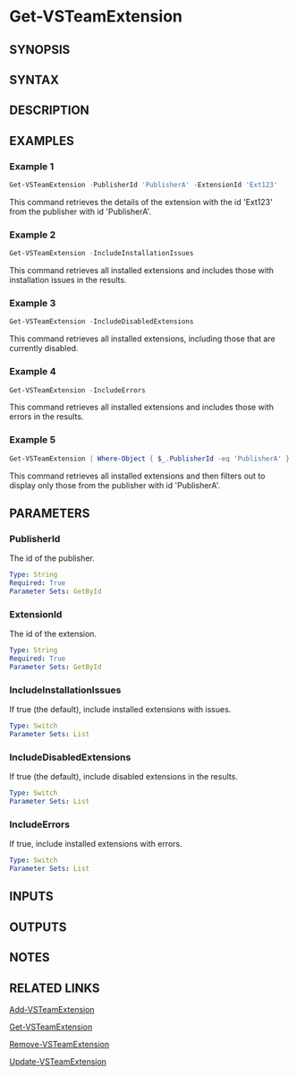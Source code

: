 <!-- #include "./common/header.md" -->

# Get-VSTeamExtension

## SYNOPSIS

<!-- #include "./synopsis/Get-VSTeamExtension.md" -->

## SYNTAX

## DESCRIPTION

<!-- #include "./synopsis/Get-VSTeamExtension.md" -->

## EXAMPLES

### Example 1
```powershell
Get-VSTeamExtension -PublisherId 'PublisherA' -ExtensionId 'Ext123'
```

This command retrieves the details of the extension with the id 'Ext123' from the publisher with id 'PublisherA'.

### Example 2
```powershell
Get-VSTeamExtension -IncludeInstallationIssues
```

This command retrieves all installed extensions and includes those with installation issues in the results.

### Example 3
```powershell
Get-VSTeamExtension -IncludeDisabledExtensions
```

This command retrieves all installed extensions, including those that are currently disabled.

### Example 4
```powershell
Get-VSTeamExtension -IncludeErrors
```

This command retrieves all installed extensions and includes those with errors in the results.

### Example 5
```powershell
Get-VSTeamExtension | Where-Object { $_.PublisherId -eq 'PublisherA' }
```

This command retrieves all installed extensions and then filters out to display only those from the publisher with id 'PublisherA'.

## PARAMETERS

### PublisherId

The id of the publisher.

```yaml
Type: String
Required: True
Parameter Sets: GetById
```

### ExtensionId

The id of the extension.

```yaml
Type: String
Required: True
Parameter Sets: GetById
```

### IncludeInstallationIssues

If true (the default), include installed extensions with issues.

```yaml
Type: Switch
Parameter Sets: List
```

### IncludeDisabledExtensions

If true (the default), include disabled extensions in the results.

```yaml
Type: Switch
Parameter Sets: List
```

### IncludeErrors

If true, include installed extensions with errors.

```yaml
Type: Switch
Parameter Sets: List
```

## INPUTS

## OUTPUTS

## NOTES

<!-- #include "./common/prerequisites.md" -->

## RELATED LINKS



[Add-VSTeamExtension](Add-VSTeamExtension.md)

[Get-VSTeamExtension](Get-VSTeamExtension.md)

[Remove-VSTeamExtension](Remove-VSTeamExtension.md)

[Update-VSTeamExtension](Update-VSTeamExtension.md)
